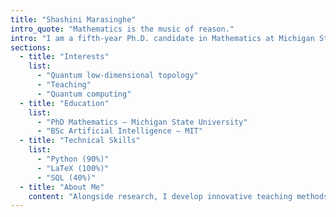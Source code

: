 ```yaml
---
title: "Shashini Marasinghe"
intro_quote: "Mathematics is the music of reason."
intro: "I am a fifth-year Ph.D. candidate in Mathematics at Michigan State University, currently on the academic job market. My research focuses on quantum topology and knot theory, integrating computational approaches. I am also passionate about teaching and innovative learning techniques."
sections:
  - title: "Interests"
    list:
      - "Quantum low-dimensional topology"
      - "Teaching"
      - "Quantum computing"
  - title: "Education"
    list:
      - "PhD Mathematics — Michigan State University"
      - "BSc Artificial Intelligence — MIT"
  - title: "Technical Skills"
    list:
      - "Python (90%)"
      - "LaTeX (100%)"
      - "SQL (40%)"
  - title: "About Me"
    content: "Alongside research, I develop innovative teaching methods that connect abstract mathematical ideas with technology and coding."
---
```


